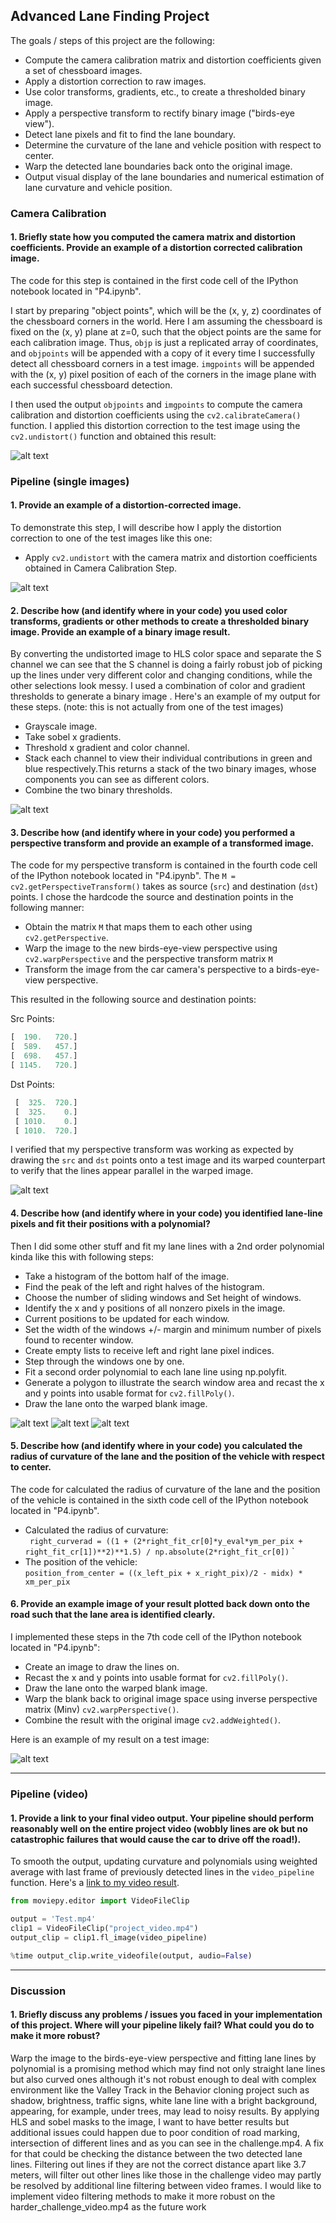 ## Advanced Lane Finding Project

The goals / steps of this project are the following:

* Compute the camera calibration matrix and distortion coefficients given a set of chessboard images.
* Apply a distortion correction to raw images.
* Use color transforms, gradients, etc., to create a thresholded binary image.
* Apply a perspective transform to rectify binary image ("birds-eye view").
* Detect lane pixels and fit to find the lane boundary.
* Determine the curvature of the lane and vehicle position with respect to center.
* Warp the detected lane boundaries back onto the original image.
* Output visual display of the lane boundaries and numerical estimation of lane curvature and vehicle position.

[//]: # (Image References)

[image1]: ./examples/undistort.png "Undistorted"
[image2]: ./output_images/test_undist_img.jpg "Road Transformed"
[image3]: ./examples/binary.png "Binary Example"
[image4]: ./examples/binary_warped.png "Warp Example"
[image5]: ./examples/color_fit_lines.jpg "Fit Visual"
[image6]: ./examples/detect_lane.png "Output"  
[image7]: ./examples/lane_detect.png "Lane detect histogram"
[image8]: ./examples/plot.png "Plot"  
 
### Camera Calibration

#### 1. Briefly state how you computed the camera matrix and distortion coefficients. Provide an example of a distortion corrected calibration image.

The code for this step is contained in the first code cell of the IPython notebook located in "P4.ipynb".  

I start by preparing "object points", which will be the (x, y, z) coordinates of the chessboard corners in the world. Here I am assuming the chessboard is fixed on the (x, y) plane at z=0, such that the object points are the same for each calibration image.  Thus, `objp` is just a replicated array of coordinates, and `objpoints` will be appended with a copy of it every time I successfully detect all chessboard corners in a test image.  `imgpoints` will be appended with the (x, y) pixel position of each of the corners in the image plane with each successful chessboard detection.  

I then used the output `objpoints` and `imgpoints` to compute the camera calibration and distortion coefficients using the `cv2.calibrateCamera()` function.  I applied this distortion correction to the test image using the `cv2.undistort()` function and obtained this result: 

![alt text][image1]

### Pipeline (single images)

#### 1. Provide an example of a distortion-corrected image.

To demonstrate this step, I will describe how I apply the distortion correction to one of the test images like this one:
  
  
* Apply `cv2.undistort` with the camera matrix and distortion coefficients obtained in Camera Calibration Step. 

![alt text][image2]

#### 2. Describe how (and identify where in your code) you used color transforms, gradients or other methods to create a thresholded binary image.  Provide an example of a binary image result.

By converting the undistorted image to HLS color space and separate the S channel we can see that the S channel is doing a fairly robust job of picking up the lines under very different color and changing conditions, while the other selections look messy. I used a combination of color and gradient thresholds to generate a binary image . Here's an example of my output for these steps.  (note: this is not actually from one of the test images)

 * Grayscale image.
 * Take sobel x gradients.
 * Threshold x gradient and color channel.
 * Stack each channel to view their individual contributions in green and blue respectively.This returns a stack of the two binary images, whose       components you can see as different colors.
 * Combine the two binary thresholds.

![alt text][image3]

#### 3. Describe how (and identify where in your code) you performed a perspective transform and provide an example of a transformed image.

The code for my perspective transform is contained in the fourth code cell of the IPython notebook located in "P4.ipynb".  The `M = cv2.getPerspectiveTransform()` takes as source (`src`) and destination (`dst`) points.  I chose the hardcode the source and destination points in the following manner:

  * Obtain the matrix `M` that maps them to each other using `cv2.getPerspective`.
  * Warp the image to the new birds-eye-view perspective using `cv2.warpPerspective` and the perspective transform matrix `M`
  * Transform the image from the car camera's perspective to a birds-eye-view perspective.

This resulted in the following source and destination points:

Src Points:  
```python
[  190.   720.]
[  589.   457.]
[  698.   457.]
[ 1145.   720.]
```
Dst Points:  
```python
 [  325.  720.]
 [  325.    0.]
 [ 1010.    0.]
 [ 1010.  720.]
```

I verified that my perspective transform was working as expected by drawing the `src` and `dst` points onto a test image and its warped counterpart to verify that the lines appear parallel in the warped image.

![alt text][image4]

#### 4. Describe how (and identify where in your code) you identified lane-line pixels and fit their positions with a polynomial?

Then I did some other stuff and fit my lane lines with a 2nd order polynomial kinda like this with following steps:  

  * Take a histogram of the bottom half of the image.
  * Find the peak of the left and right halves of the histogram.
  * Choose the number of sliding windows and Set height of windows.
  * Identify the x and y positions of all nonzero pixels in the image.
  * Current positions to be updated for each window.
  * Set the width of the windows +/- margin and minimum number of pixels found to recenter window.
  * Create empty lists to receive left and right lane pixel indices.
  * Step through the windows one by one.
  * Fit a second order polynomial to each lane line using np.polyfit.
  * Generate a polygon to illustrate the search window area and recast the x and y points into usable format for `cv2.fillPoly()`.
  * Draw the lane onto the warped blank image.

![alt text][image5]
![alt text][image7]
![alt text][image8]

#### 5. Describe how (and identify where in your code) you calculated the radius of curvature of the lane and the position of the vehicle with respect to center.

The code for calculated the radius of curvature of the lane and the position of the vehicle is contained in the sixth code cell of the IPython notebook located in "P4.ipynb".  
       
  * Calculated the radius of curvature:  
  `
  right_curverad = ((1 + (2*right_fit_cr[0]*y_eval*ym_per_pix + right_fit_cr[1])**2)**1.5) / np.absolute(2*right_fit_cr[0])`
  `
  * The position of the vehicle:  
  `
  position_from_center = ((x_left_pix + x_right_pix)/2 - midx) * xm_per_pix
  `  
  

#### 6. Provide an example image of your result plotted back down onto the road such that the lane area is identified clearly.

I implemented these steps in the 7th code cell of the IPython notebook located in "P4.ipynb":  
   
 * Create an image to draw the lines on.
 * Recast the x and y points into usable format for `cv2.fillPoly()`.
 * Draw the lane onto the warped blank image.
 * Warp the blank back to original image space using inverse perspective matrix (Minv) `cv2.warpPerspective()`.
 * Combine the result with the original image `cv2.addWeighted()`.
 
Here is an example of my result on a test image:

![alt text][image6]

---

### Pipeline (video)

#### 1. Provide a link to your final video output.  Your pipeline should perform reasonably well on the entire project video (wobbly lines are ok but no catastrophic failures that would cause the car to drive off the road!).
To smooth the output, updating curvature and polynomials using weighted average with last frame of previously detected lines in the `video_pipeline` function. Here's a [link to my video result](https://www.youtube.com/watch?v=k2YmlkGPopU).

```python
from moviepy.editor import VideoFileClip

output = 'Test.mp4'
clip1 = VideoFileClip("project_video.mp4")
output_clip = clip1.fl_image(video_pipeline)

%time output_clip.write_videofile(output, audio=False)
```


---

### Discussion

#### 1. Briefly discuss any problems / issues you faced in your implementation of this project.  Where will your pipeline likely fail?  What could you do to make it more robust?

Warp the image to the birds-eye-view perspective and fitting lane lines by polynomial is a promising method which may find not only straight lane lines but also curved ones although it's not robust enough to deal with complex environment like the Valley Track in the Behavior cloning project such as shadow, brightness, traffic signs, white lane line with a bright background, appearing, for example, under trees, may lead to noisy results. By applying HLS and sobel masks to the image, I want to have better results but additional issues could happen due to poor condition of road marking, intersection of different lines and as you can see in the challenge.mp4. A fix for that could be checking the distance between the two detected lane lines. Filtering out lines if they are not the correct distance apart like 3.7 meters, will filter out other lines like those in the challenge video may partly be resolved by additional line filtering between video frames. I would like to implement video filtering methods to make it more robust on the harder_challenge_video.mp4 as the future work
